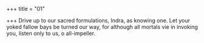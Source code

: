+++
title = "01"

+++
Drive up to our sacred formulations, Indra, as knowing one. Let your  yoked fallow bays be turned our way,
for although all mortals vie in invoking you, listen only to us, o
all-impeller.